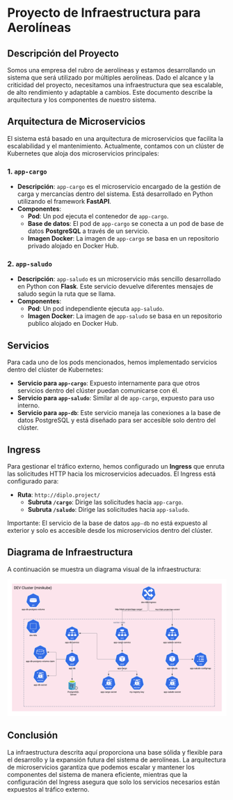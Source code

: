 # Proyecto de Infraestructura para Aerolíneas

## Descripción del Proyecto

Somos una empresa del rubro de aerolíneas y estamos desarrollando un sistema que será utilizado por múltiples aerolíneas. Dado el alcance y la criticidad del proyecto, necesitamos una infraestructura que sea escalable, de alto rendimiento y adaptable a cambios. Este documento describe la arquitectura y los componentes de nuestro sistema.

## Arquitectura de Microservicios

El sistema está basado en una arquitectura de microservicios que facilita la escalabilidad y el mantenimiento. Actualmente, contamos con un clúster de Kubernetes que aloja dos microservicios principales:

### 1. `app-cargo`

- **Descripción**: `app-cargo` es el microservicio encargado de la gestión de carga y mercancías dentro del sistema. Está desarrollado en Python utilizando el framework **FastAPI**.
- **Componentes**:
  - **Pod**: Un pod ejecuta el contenedor de `app-cargo`.
  - **Base de datos**: El pod de `app-cargo` se conecta a un pod de base de datos **PostgreSQL** a través de un servicio.
  - **Imagen Docker**: La imagen de `app-cargo` se basa en un repositorio privado alojado en Docker Hub.

### 2. `app-saludo`

- **Descripción**: `app-saludo` es un microservicio más sencillo desarrollado en Python con **Flask**. Este servicio devuelve diferentes mensajes de saludo según la ruta que se llama.
- **Componentes**:
  - **Pod**: Un pod independiente ejecuta `app-saludo`.
  - **Imagen Docker**: La imagen de `app-saludo` se basa en un repositorio publico alojado en Docker Hub.

## Servicios

Para cada uno de los pods mencionados, hemos implementado servicios dentro del clúster de Kubernetes:

- **Servicio para `app-cargo`**: Expuesto internamente para que otros servicios dentro del clúster puedan comunicarse con él.
- **Servicio para `app-saludo`**: Similar al de `app-cargo`, expuesto para uso interno.
- **Servicio para `app-db`**: Este servicio maneja las conexiones a la base de datos PostgreSQL y está diseñado para ser accesible solo dentro del clúster.

## Ingress

Para gestionar el tráfico externo, hemos configurado un **Ingress** que enruta las solicitudes HTTP hacia los microservicios adecuados. El Ingress está configurado para:

- **Ruta**: `http://diplo.project/`
  - **Subruta `/cargo`**: Dirige las solicitudes hacia `app-cargo`.
  - **Subruta `/saludo`**: Dirige las solicitudes hacia `app-saludo`.

Importante: El servicio de la base de datos `app-db` no está expuesto al exterior y solo es accesible desde los microservicios dentro del clúster.

## Diagrama de Infraestructura

A continuación se muestra un diagrama visual de la infraestructura:

![Diagrama de Infraestructura](./infra_diagram.png)

## Conclusión

La infraestructura descrita aquí proporciona una base sólida y flexible para el desarrollo y la expansión futura del sistema de aerolíneas. La arquitectura de microservicios garantiza que podemos escalar y mantener los componentes del sistema de manera eficiente, mientras que la configuración del Ingress asegura que solo los servicios necesarios están expuestos al tráfico externo.

